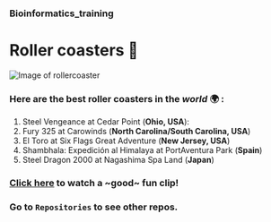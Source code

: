 ### Bioinformatics_training

# Roller coasters :roller_coaster:
![Image of rollercoaster](https://www.verywellfamily.com/thmb/9KJ88vZeQkjMxCxkGF15wuUUXzM=/750x0/filters:no_upscale():max_bytes(150000):strip_icc():format(webp)/roller-coaster-149508746-57ac7eb45f9b58974ace1b67.jpg)

### Here are the **best roller coasters** in the *world* :earth_africa: : 

1. Steel Vengeance at Cedar Point (**Ohio, USA**):
2. Fury 325 at Carowinds (**North Carolina/South Carolina, USA**)
3. El Toro at Six Flags Great Adventure (**New Jersey, USA**)
4. Shambhala: Expedición al Himalaya at PortAventura Park (**Spain**)
5. Steel Dragon 2000 at Nagashima Spa Land (**Japan**)
   
### [Click here](https://youtu.be/oAJLKDMihnU?t=71) to watch a ~good~ fun clip!

### Go to `Repositories` to see other repos.
